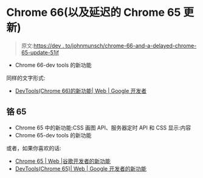 # Chrome 66(以及延迟的 Chrome 65 更新)

> 原文:[https://dev . to/johnmunsch/chrome-66-and-a-delayed-chrome-65-update-51jf](https://dev.to/johnmunsch/chrome-66-and-a-delayed-chrome-65-update-51jf)

*   Chrome 66-dev tools 的新功能

同样的文字形式:

*   [DevTools(Chrome 66)的新功能| Web | Google 开发者](https://developers.google.com/web/updates/2018/02/devtools)

## 铬 65

*   Chrome 65 中的新功能:CSS 画图 API、服务器定时 API 和 CSS 显示:内容
*   Chrome 65-dev tools 的新功能

或者，如果你喜欢的话:

*   [Chrome 65 | Web |谷歌开发者的新功能](https://developers.google.com/web/updates/2018/03/nic65)
*   [DevTools(Chrome 65)| Web | Google 开发者的新功能](https://developers.google.com/web/updates/2018/01/devtools)